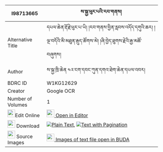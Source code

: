 |I98713665|ས་སྐྱ་ཕུར་པའི་རབ་གནས། 
| --- | --- 
|Alternative Title |དཔལ་ཆེན་རྡོ་རྗེ་ཕུར་པ་ཡི། །རབ་གནས་བྱིན་རླབས་འདོད་དགུའི་ཆར། །ལྔ་བདོའི་མི་མཐུན་རྒུད་ཚོགས་མེ། །ཞི་བྱེད་ཐུགས་རྗེའི་རྒྱ་མཚོ་བཞུགས།
|Author| ས་སྐྱ་ཁྲི་ཆེན ༤༢་ངག་དབང་ཀུན་དགའ་ཐེག་ཆེན་དཔལ་འབར།
|BDRC ID | W1KG12629
|Creator | Google OCR
|Number of Volumes| 1
|<img width="25" src="https://img.icons8.com/color/25/000000/edit-property.png">Edit Online| [<img width="25" src="https://avatars.githubusercontent.com/u/45091458?s=200&v=4"> Open in Editor](http://editor.openpecha.org/I98713665)
|<img width="25" src="https://img.icons8.com/fluent/48/000000/download-2.png"/>  Download | [![](https://img.icons8.com/color/20/000000/txt.png)Plain Text](https://github.com/Openpecha/I98713665/releases/download/v1/sakya_purpa_i_rabne_plain_I98713665.zip), [![](https://img.icons8.com/color/20/000000/txt.png)Text with Pagination](https://github.com/Openpecha/I98713665/releases/download/v1/sakya_purpa_i_rabne_pages_I98713665.zip)
|<img width="25" src="https://img.icons8.com/plasticine/100/000000/pictures-folder.png"/>  Source Images | [<img width="25" src="https://library.bdrc.io/icons/BUDA-small.svg"> Images of text file open in BUDA](https://library.bdrc.io/show/bdr:W1KG12629)